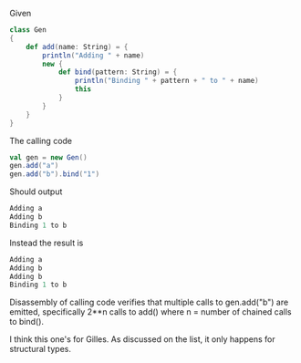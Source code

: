 Given

```scala
class Gen
{
    def add(name: String) = {
        println("Adding " + name)
        new {
            def bind(pattern: String) = { 
                println("Binding " + pattern + " to " + name)
                this
            }
        }
    }
}
```

The calling code

```scala
val gen = new Gen()
gen.add("a")
gen.add("b").bind("1")
```

Should output

```scala
Adding a
Adding b
Binding 1 to b
```

Instead the result is

```scala
Adding a
Adding b
Adding b
Binding 1 to b
```

Disassembly of calling code verifies that multiple calls to gen.add("b") are emitted, specifically 2**n calls to add() where n = number of chained calls to bind().

I think this one's for Gilles. As discussed on the list, it only happens for structural types.
